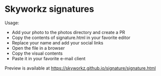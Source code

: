 # Skyworkz signatures

Usage:

- Add your photo to the photos directory and create a PR
- Copy the contents of signature.html in your favorite editor
- Replace your name and add your social links
- Open the file in a browser
- Copy the visual contents
- Paste it in your favorite e-mail client

Preview is available at https://skyworkz.github.io/signature/signature.html
